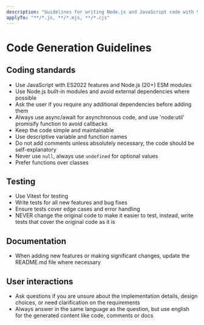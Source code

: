 ```yaml
---
description: "Guidelines for writing Node.js and JavaScript code with Vitest testing"
applyTo: "**/*.js, **/*.mjs, **/*.cjs"
---
```


# Code Generation Guidelines

## Coding standards

- Use JavaScript with ES2022 features and Node.js (20+) ESM modules
- Use Node.js built-in modules and avoid external dependencies where possible
- Ask the user if you require any additional dependencies before adding them
- Always use async/await for asynchronous code, and use 'node:util' promisify function to avoid callbacks
- Keep the code simple and maintainable
- Use descriptive variable and function names
- Do not add comments unless absolutely necessary, the code should be self-explanatory
- Never use `null`, always use `undefined` for optional values
- Prefer functions over classes

## Testing

- Use Vitest for testing
- Write tests for all new features and bug fixes
- Ensure tests cover edge cases and error handling
- NEVER change the original code to make it easier to test, instead, write tests that cover the original code as it is

## Documentation

- When adding new features or making significant changes, update the README.md file where necessary

## User interactions

- Ask questions if you are unsure about the implementation details, design choices, or need clarification on the requirements
- Always answer in the same language as the question, but use english for the generated content like code, comments or docs
